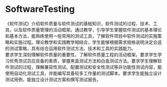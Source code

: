 # SoftwareTesting
《软件测试》介绍软件质量与软件测试的基础知识，软件测试的过程、技术、工具，以及软件质量管理的活动框架。通过教学，引导学生掌握软件测试的基本理论和基本方法，能熟练使用一些常用的测试工具，了解软件项目中软件测试的实施策略和实施过程。理论教学和实践教学相结合，学生能够根据需求规格说明决定合适的测试策略，具有综合运用软件测试方法、技术和工具的实践能力。   
要求学生深刻理解软件质量的重要性，了解软件质量工程的活动框架。要求学生学习优秀测试员应具备的素质，掌握黑盒测试方法和白盒测试方法。要求学生理解软件测试的过程，理解兼容性测试、配置测试和安全性测试等非功能性测试内容，能使用自动化测试工具，并能编写具备较多工作量的测试脚本。要求学生能独立设计测试用例，能独立设计测试方案和撰写测试报告。
